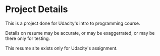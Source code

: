 # Project Details

This is a project done for Udacity's intro to programming course.

Details on resume may be accurate, or may be exaggerrated, or may be there only for testing.

This resume site exists only for Udacity's assignment.
